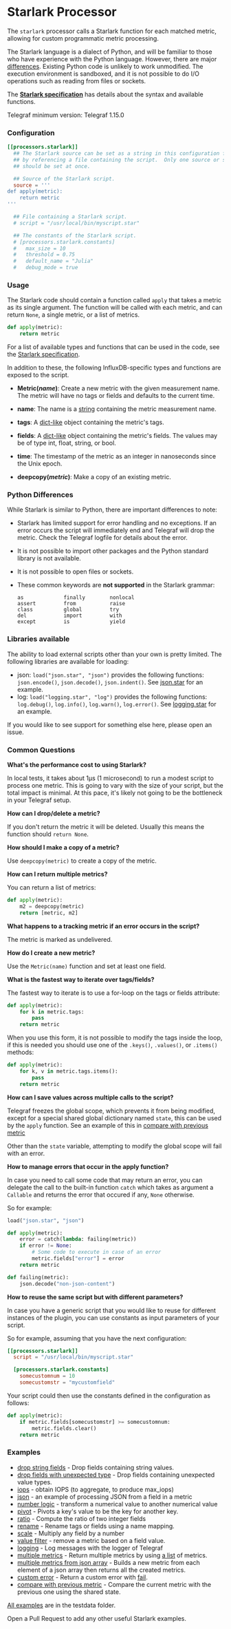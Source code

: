 # Starlark Processor

The `starlark` processor calls a Starlark function for each matched metric,
allowing for custom programmatic metric processing.

The Starlark language is a dialect of Python, and will be familiar to those who
have experience with the Python language. However, there are major [differences](#python-differences).
Existing Python code is unlikely to work unmodified.  The execution environment
is sandboxed, and it is not possible to do I/O operations such as reading from
files or sockets.

The **[Starlark specification][]** has details about the syntax and available
functions.

Telegraf minimum version: Telegraf 1.15.0

### Configuration

```toml
[[processors.starlark]]
  ## The Starlark source can be set as a string in this configuration file, or
  ## by referencing a file containing the script.  Only one source or script
  ## should be set at once.

  ## Source of the Starlark script.
  source = '''
def apply(metric):
	return metric
'''

  ## File containing a Starlark script.
  # script = "/usr/local/bin/myscript.star"

  ## The constants of the Starlark script.
  # [processors.starlark.constants]
  #   max_size = 10
  #   threshold = 0.75
  #   default_name = "Julia"
  #   debug_mode = true
```

### Usage

The Starlark code should contain a function called `apply` that takes a metric as
its single argument.  The function will be called with each metric, and can
return `None`, a single metric, or a list of metrics.

```python
def apply(metric):
	return metric
```

For a list of available types and functions that can be used in the code, see
the [Starlark specification][].

In addition to these, the following InfluxDB-specific
types and functions are exposed to the script.

- **Metric(*name*)**:
Create a new metric with the given measurement name.  The metric will have no
tags or fields and defaults to the current time.

- **name**:
The name is a [string][] containing the metric measurement name.

- **tags**:
A [dict-like][dict] object containing the metric's tags.

- **fields**:
A [dict-like][dict] object containing the metric's fields.  The values may be
of type int, float, string, or bool.

- **time**:
The timestamp of the metric as an integer in nanoseconds since the Unix
epoch.

- **deepcopy(*metric*)**: Make a copy of an existing metric.

### Python Differences

While Starlark is similar to Python, there are important differences to note:

- Starlark has limited support for error handling and no exceptions.  If an
  error occurs the script will immediately end and Telegraf will drop the
  metric.  Check the Telegraf logfile for details about the error.

- It is not possible to import other packages and the Python standard library
  is not available.

- It is not possible to open files or sockets.

- These common keywords are **not supported** in the Starlark grammar:
  ```
  as             finally        nonlocal
  assert         from           raise
  class          global         try
  del            import         with
  except         is             yield
  ```

### Libraries available

The ability to load external scripts other than your own is pretty limited. The following libraries are available for loading:

* json: `load("json.star", "json")` provides the following functions: `json.encode()`, `json.decode()`, `json.indent()`. See [json.star](/plugins/processors/starlark/testdata/json.star) for an example.
* log: `load("logging.star", "log")` provides the following functions: `log.debug()`, `log.info()`, `log.warn()`, `log.error()`. See [logging.star](/plugins/processors/starlark/testdata/logging.star) for an example.

If you would like to see support for something else here, please open an issue.

### Common Questions

**What's the performance cost to using Starlark?**

In local tests, it takes about 1µs (1 microsecond) to run a modest script to process one
metric. This is going to vary with the size of your script, but the total impact is minimal.
At this pace, it's likely not going to be the bottleneck in your Telegraf setup.

**How can I drop/delete a metric?**

If you don't return the metric it will be deleted.  Usually this means the
function should `return None`.

**How should I make a copy of a metric?**

Use `deepcopy(metric)` to create a copy of the metric.

**How can I return multiple metrics?**

You can return a list of metrics:

```python
def apply(metric):
    m2 = deepcopy(metric)
    return [metric, m2]
```

**What happens to a tracking metric if an error occurs in the script?**

The metric is marked as undelivered.

**How do I create a new metric?**

Use the `Metric(name)` function and set at least one field.

**What is the fastest way to iterate over tags/fields?**

The fastest way to iterate is to use a for-loop on the tags or fields attribute:

```python
def apply(metric):
    for k in metric.tags:
        pass
    return metric
```

When you use this form, it is not possible to modify the tags inside the loop,
if this is needed you should use one of the `.keys()`, `.values()`, or `.items()` methods:

```python
def apply(metric):
    for k, v in metric.tags.items():
        pass
    return metric
```

**How can I save values across multiple calls to the script?**

Telegraf freezes the global scope, which prevents it from being modified, except for a special shared global dictionary 
named `state`, this can be used by the `apply` function.
See an example of this in [compare with previous metric](/plugins/processors/starlark/testdata/compare_metrics.star)

Other than the `state` variable, attempting to modify the global scope will fail with an error.

**How to manage errors that occur in the apply function?**

In case you need to call some code that may return an error, you can delegate the call
to the built-in function `catch` which takes as argument a `Callable` and returns the error
that occured if any, `None` otherwise.

So for example:

```python
load("json.star", "json")

def apply(metric):
    error = catch(lambda: failing(metric))
    if error != None:
        # Some code to execute in case of an error
        metric.fields["error"] = error
    return metric

def failing(metric):
    json.decode("non-json-content")
```
**How to reuse the same script but with different parameters?**

In case you have a generic script that you would like to reuse for different instances of the plugin, you can use constants as input parameters of your script.

So for example, assuming that you have the next configuration:

```toml
[[processors.starlark]]
  script = "/usr/local/bin/myscript.star"

  [processors.starlark.constants]
    somecustomnum = 10
    somecustomstr = "mycustomfield"
```

Your script could then use the constants defined in the configuration as follows:

```python
def apply(metric):
    if metric.fields[somecustomstr] >= somecustomnum:
        metric.fields.clear()
    return metric
```

### Examples

- [drop string fields](/plugins/processors/starlark/testdata/drop_string_fields.star) - Drop fields containing string values.
- [drop fields with unexpected type](/plugins/processors/starlark/testdata/drop_fields_with_unexpected_type.star) - Drop fields containing unexpected value types.
- [iops](/plugins/processors/starlark/testdata/iops.star) - obtain IOPS (to aggregate, to produce max_iops)
- [json](/plugins/processors/starlark/testdata/json.star) - an example of processing JSON from a field in a metric
- [number logic](/plugins/processors/starlark/testdata/number_logic.star) - transform a numerical value to another numerical value
- [pivot](/plugins/processors/starlark/testdata/pivot.star) - Pivots a key's value to be the key for another key.
- [ratio](/plugins/processors/starlark/testdata/ratio.star) - Compute the ratio of two integer fields
- [rename](/plugins/processors/starlark/testdata/rename.star) - Rename tags or fields using a name mapping.
- [scale](/plugins/processors/starlark/testdata/scale.star) - Multiply any field by a number
- [value filter](/plugins/processors/starlark/testdata/value_filter.star) - remove a metric based on a field value.
- [logging](/plugins/processors/starlark/testdata/logging.star) - Log messages with the logger of Telegraf
- [multiple metrics](/plugins/processors/starlark/testdata/multiple_metrics.star) - Return multiple metrics by using [a list](https://docs.bazel.build/versions/master/skylark/lib/list.html) of metrics.
- [multiple metrics from json array](/plugins/processors/starlark/testdata/multiple_metrics_with_json.star) - Builds a new metric from each element of a json array then returns all the created metrics.
- [custom error](/plugins/processors/starlark/testdata/fail.star) - Return a custom error with [fail](https://docs.bazel.build/versions/master/skylark/lib/globals.html#fail).
- [compare with previous metric](/plugins/processors/starlark/testdata/compare_metrics.star) - Compare the current metric with the previous one using the shared state.

[All examples](/plugins/processors/starlark/testdata) are in the testdata folder.

Open a Pull Request to add any other useful Starlark examples.

[Starlark specification]: https://github.com/google/starlark-go/blob/master/doc/spec.md
[string]: https://github.com/google/starlark-go/blob/master/doc/spec.md#strings
[dict]: https://github.com/google/starlark-go/blob/master/doc/spec.md#dictionaries
